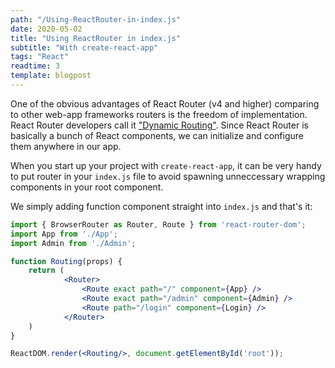 ```yaml
---
path: "/Using-ReactRouter-in-index.js"
date: 2020-05-02
title: "Using ReactRouter in index.js"
subtitle: "With create-react-app"
tags: "React"
readtime: 3
template: blogpost
---
```


One of the obvious advantages of React Router (v4 and higher) comparing to other web-app frameworks routers is the freedom of implementation. React Router developers call it ["Dynamic Routing"](https://reacttraining.com/react-router/web/guides/philosophy). Since React Router is basically a bunch of React components, we can initialize and configure them anywhere in our app.

When you start up your project with `create-react-app`, it can be very handy to put router in your `index.js` file to avoid spawning unneccessary wrapping components in your root component.

We simply adding function component straight into `index.js` and that's it:

```jsx
import { BrowserRouter as Router, Route } from 'react-router-dom';
import App from './App';
import Admin from './Admin';

function Routing(props) {
    return (
            <Router>
                <Route exact path="/" component={App} />
                <Route exact path="/admin" component={Admin} />
                <Route path="/login" component={Login} />
            </Router>
    )
}

ReactDOM.render(<Routing/>, document.getElementById('root'));
```





